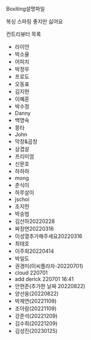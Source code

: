 Boxiting설명파일

복싱 스파링 좋지만 싫어요

컨트리뷰터 목록
* 라이언
* 박소율
* 어피치
* 박정우
* 프로도
* 오동표
* 김지현
* 이혜훈
* 박수정
* Danny
* 백명숙
* 몽타
* John
* 막창&곱창
* 삼겹살
* 프리미엄
* 신문호
* 하하하
* mong
* 춘식이
* 하루살이
* jschoi
* 조지헌
* 박승범
* 김산하20220228
* 짜장면20220316
* 이성열추가해주세요20220316
* 최태호
* 이주희20220414
* 박일도
* 권경미(이씨플라자-20220701)
* cloud 220701
* add derick 220701 16:41
* 안현준(추가한 날짜 20220822)
* 양선웅(20220822)
* 박제연(20221109)
* 조아람(20221109)
* 강준석(20221209)
* 김수희(20221209)
* 김성진(20230125)
